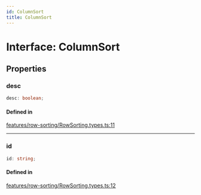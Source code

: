 ```yaml
---
id: ColumnSort
title: ColumnSort
---
```


# Interface: ColumnSort

## Properties

### desc

```ts
desc: boolean;
```

#### Defined in

[features/row-sorting/RowSorting.types.ts:11](https://github.com/TanStack/table/blob/main/packages/table-core/src/features/row-sorting/RowSorting.types.ts#L11)

***

### id

```ts
id: string;
```

#### Defined in

[features/row-sorting/RowSorting.types.ts:12](https://github.com/TanStack/table/blob/main/packages/table-core/src/features/row-sorting/RowSorting.types.ts#L12)
